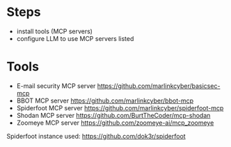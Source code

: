 # Steps

* install tools (MCP servers)
* configure LLM to use MCP servers listed

# Tools
* E-mail security MCP server https://github.com/marlinkcyber/basicsec-mcp
* BBOT MCP server https://github.com/marlinkcyber/bbot-mcp
* Spiderfoot MCP server https://github.com/marlinkcyber/spiderfoot-mcp
* Shodan MCP server https://github.com/BurtTheCoder/mcp-shodan
* Zoomeye MCP server https://github.com/zoomeye-ai/mcp_zoomeye

Spiderfoot instance used: https://github.com/dok3r/spiderfoot



